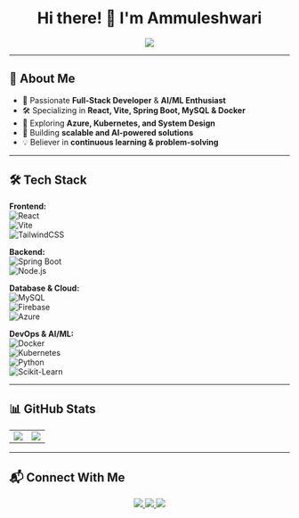 <!-- GitHub Profile README -->

<h1 align="center"> Hi there! 👋 I'm Ammuleshwari </h1>

<p align="center">
  <img src="https://readme-typing-svg.herokuapp.com?font=Fira+Code&pause=1000&color=F77F00&width=435&lines=Full+Stack+Developer;AI%2FML+Enthusiast;Building+Dockerized+Apps;Exploring+Cloud+%26+Kubernetes" />
</p>

---

## 🚀 About Me  
- 🎯 Passionate **Full-Stack Developer** & **AI/ML Enthusiast**  
- 🛠️ Specializing in **React, Vite, Spring Boot, MySQL & Docker**  
- 🌱 Exploring **Azure, Kubernetes, and System Design**  
- 🚀 Building **scalable and AI-powered solutions**  
- 💡 Believer in **continuous learning & problem-solving**  

---

## 🛠️ Tech Stack  

**Frontend:**  
![React](https://img.shields.io/badge/React-20232A?style=flat&logo=react&logoColor=61DAFB)  
![Vite](https://img.shields.io/badge/Vite-646CFF?style=flat&logo=vite&logoColor=white)  
![TailwindCSS](https://img.shields.io/badge/TailwindCSS-38B2AC?style=flat&logo=tailwind-css&logoColor=white)  

**Backend:**  
![Spring Boot](https://img.shields.io/badge/Spring%20Boot-6DB33F?style=flat&logo=spring-boot&logoColor=white)  
![Node.js](https://img.shields.io/badge/Node.js-43853D?style=flat&logo=node.js&logoColor=white)  

**Database & Cloud:**  
![MySQL](https://img.shields.io/badge/MySQL-005C84?style=flat&logo=mysql&logoColor=white)  
![Firebase](https://img.shields.io/badge/Firebase-FFCA28?style=flat&logo=firebase&logoColor=black)  
![Azure](https://img.shields.io/badge/Azure-0089D6?style=flat&logo=microsoft-azure&logoColor=white)  

**DevOps & AI/ML:**  
![Docker](https://img.shields.io/badge/Docker-2496ED?style=flat&logo=docker&logoColor=white)  
![Kubernetes](https://img.shields.io/badge/Kubernetes-326CE5?style=flat&logo=kubernetes&logoColor=white)  
![Python](https://img.shields.io/badge/Python-3776AB?style=flat&logo=python&logoColor=white)  
![Scikit-Learn](https://img.shields.io/badge/Scikit--Learn-F7931E?style=flat&logo=scikit-learn&logoColor=white)  

---

## 📊 GitHub Stats  

<table align="center">
  <tr>
    <td>
      <img src="https://github-readme-stats.vercel.app/api?username=your-username&show_icons=true&theme=radical" />
    </td>
    <td>
      <img src="https://github-readme-streak-stats.herokuapp.com/?user=your-username&theme=radical" />
    </td>
  </tr>
</table>

---

## 📬 Connect With Me  

<p align="center">
  <a href="https://linkedin.com/in/your-profile" target="_blank">
    <img src="https://img.shields.io/badge/LinkedIn-blue?style=for-the-badge&logo=linkedin" />
  </a>
  <a href="https://yourportfolio.com" target="_blank">
    <img src="https://img.shields.io/badge/Portfolio-black?style=for-the-badge&logo=vercel" />
  </a>
  <a href="mailto:your-email@gmail.com">
    <img src="https://img.shields.io/badge/Email-red?style=for-the-badge&logo=gmail" />
  </a>
</p>
